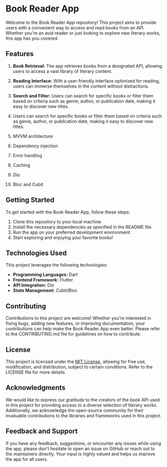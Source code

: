 # Book Reader App

Welcome to the Book Reader App repository! This project aims to provide users with a convenient way to access and read books from an API. Whether you're an avid reader or just looking to explore new literary works, this app has you covered.

## Features

1. **Book Retrieval:** The app retrieves books from a designated API, allowing users to access a vast library of literary content.

2. **Reading Interface:** With a user-friendly interface optimized for reading, users can immerse themselves in the content without distractions.

3. **Search and Filter:** Users can search for specific books or filter them based on criteria such as genre, author, or publication date, making it easy to discover new titles.

3.  Users can search for specific books or filter them based on criteria such as genre, author, or publication date, making it easy to discover new titles.
4.  MVVM architecture
5.  Dependency injection
6. Error handling
7. Caching
8. Dio
9. Bloc and Cubit



## Getting Started

To get started with the Book Reader App, follow these steps:

1. Clone this repository to your local machine.
2. Install the necessary dependencies as specified in the README file.
3. Run the app on your preferred development environment.
4. Start exploring and enjoying your favorite books!

## Technologies Used

This project leverages the following technologies:

- **Programming Languages:** Dart 
- **Frontend Framework:** Flutter
- **API Integration:** Dio
- **State Management:** Cubit/Bloc


## Contributing

Contributions to this project are welcome! Whether you're interested in fixing bugs, adding new features, or improving documentation, your contributions can help make the Book Reader App even better. Please refer to the CONTRIBUTING.md file for guidelines on how to contribute.

## License

This project is licensed under the [MIT License](https://opensource.org/licenses/MIT), allowing for free use, modification, and distribution, subject to certain conditions. Refer to the LICENSE file for more details.

## Acknowledgments

We would like to express our gratitude to the creators of the book API used in this project for providing access to a diverse selection of literary works. Additionally, we acknowledge the open-source community for their invaluable contributions to the libraries and frameworks used in this project.

## Feedback and Support

If you have any feedback, suggestions, or encounter any issues while using the app, please don't hesitate to open an issue on GitHub or reach out to the maintainers directly. Your input is highly valued and helps us improve the app for all users.
